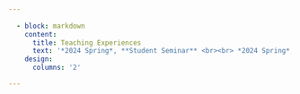 ```yaml
---
  
  - block: markdown
    content:
      title: Teaching Experiences
      text: '*2024 Spring*, **Student Seminar** <br><br> *2024 Spring*, **Mathematical Machine Learning Theory** <br><br> *2022 Fall*, **Mathematical Foundation of Deep Neural Networks**'
    design:
      columns: '2'

---
```


